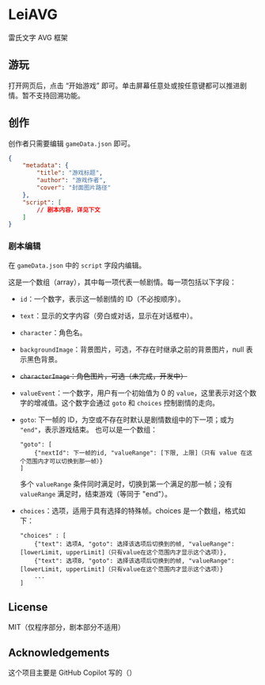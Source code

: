 # LeiAVG

雷氏文字 AVG 框架

## 游玩

打开网页后，点击 “开始游戏” 即可。单击屏幕任意处或按任意键都可以推进剧情。暂不支持回溯功能。

## 创作

创作者只需要编辑 `gameData.json` 即可。

```json
{
    "metadata": {
        "title": "游戏标题",
        "author": "游戏作者",
        "cover": "封面图片路径"
    }, 
    "script": [
        // 剧本内容，详见下文
    ]
}
```

### 剧本编辑

在 `gameData.json` 中的 `script` 字段内编辑。

这是一个数组（array），其中每一项代表一帧剧情。每一项包括以下字段：

- `id`：一个数字，表示这一帧剧情的 ID（不必按顺序）。
- `text`：显示的文字内容（旁白或对话，显示在对话框中）。
- `character`：角色名。
- `backgroundImage`：背景图片，可选，不存在时继承之前的背景图片，null 表示黑色背景。
- <del>`characterImage`：角色图片，可选（未完成，开发中）</del>
- `valueEvent`：一个数字，用户有一个初始值为 0 的 `value`，这里表示对这个数字的增减值。这个数字会通过 `goto` 和 `choices` 控制剧情的走向。
- `goto`: 下一帧的 ID，为空或不存在时默认是剧情数组中的下一项；或为 `"end"`，表示游戏结束。
    也可以是一个数组：
    ``` 
    "goto": [
        {"nextId": 下一帧的id, "valueRange": [下限, 上限]（只有 value 在这个范围内才可以切换到那一帧）}
    ]
    ```
    多个 `valueRange` 条件同时满足时，切换到第一个满足的那一帧；没有 `valueRange` 满足时，结束游戏（等同于 "end"）。

- `choices`：选项，适用于具有选择的特殊帧。choices 是一个数组，格式如下：
    ``` 
    "choices" : [
        {"text": 选项A, "goto": 选择该选项后切换到的帧, "valueRange": [lowerLimit, upperLimit]（只有value在这个范围内才显示这个选项）},
        {"text": 选项B, "goto": 选择该选项后切换到的帧, "valueRange": [lowerLimit, upperLimit]（只有value在这个范围内才显示这个选项）}
        ...
    ]
    ```

## License

MIT（仅程序部分，剧本部分不适用）

## Acknowledgements

这个项目主要是 GitHub Copilot 写的（）
